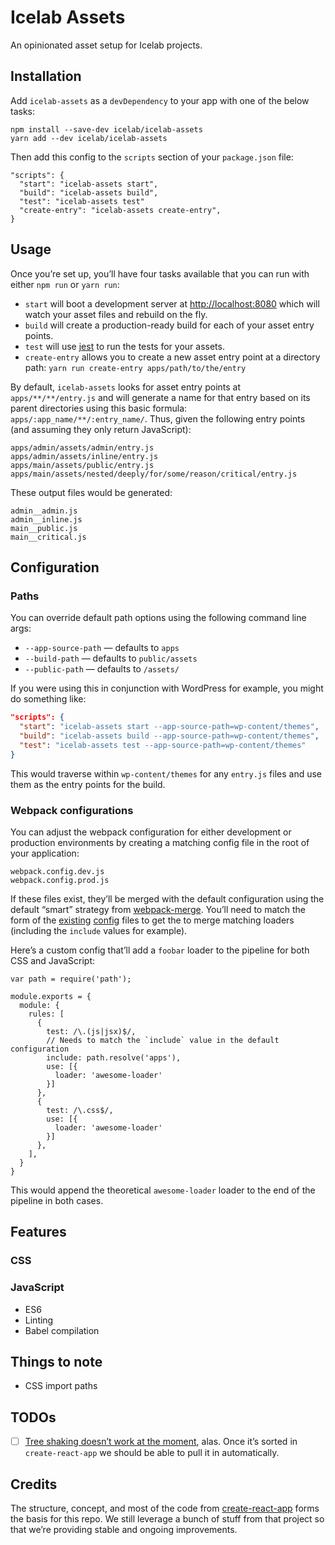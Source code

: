 # Icelab Assets

An opinionated asset setup for Icelab projects.

## Installation

Add `icelab-assets` as a `devDependency` to your app with one of the below tasks:

```
npm install --save-dev icelab/icelab-assets
yarn add --dev icelab/icelab-assets
```

Then add this config to the `scripts` section of your `package.json` file:

```
"scripts": {
  "start": "icelab-assets start",
  "build": "icelab-assets build",
  "test": "icelab-assets test"
  "create-entry": "icelab-assets create-entry",
}
```

## Usage

Once you’re set up, you’ll have four tasks available that you can run with either `npm run` or `yarn run`:

* `start` will boot a development server at <http://localhost:8080> which will watch your asset files and rebuild on the fly.
* `build` will create a production-ready build for each of your asset entry points.
* `test` will use [jest](https://facebook.github.io/jest/) to run the tests for your assets.
* `create-entry` allows you to create a new asset entry point at a directory path: `yarn run create-entry apps/path/to/the/entry`

By default, `icelab-assets` looks for asset entry points at `apps/**/**/entry.js` and will generate a name for that entry based on its parent directories using this basic formula: `apps/:app_name/**/:entry_name/`. Thus, given the following entry points (and assuming they only return JavaScript):

```
apps/admin/assets/admin/entry.js
apps/admin/assets/inline/entry.js
apps/main/assets/public/entry.js
apps/main/assets/nested/deeply/for/some/reason/critical/entry.js
```

These output files would be generated:

```
admin__admin.js
admin__inline.js
main__public.js
main__critical.js
```

## Configuration

### Paths

You can override default path options using the following command line args:

* `--app-source-path` — defaults to `apps`
* `--build-path` — defaults to `public/assets`
* `--public-path` — defaults to `/assets/`

If you were using this in conjunction with WordPress for example, you might do something like:

```json
"scripts": {
  "start": "icelab-assets start --app-source-path=wp-content/themes",
  "build": "icelab-assets build --app-source-path=wp-content/themes",
  "test": "icelab-assets test --app-source-path=wp-content/themes"
}
```

This would traverse within `wp-content/themes` for any `entry.js` files and use them as the entry points for the build.

### Webpack configurations

You can adjust the webpack configuration for either development or production environments by creating a matching config file in the root of your application:

```
webpack.config.dev.js
webpack.config.prod.js
```

If these files exist, they’ll be merged with the default configuration using the default “smart” strategy from [webpack-merge](https://github.com/survivejs/webpack-merge). You’ll need to match the form of the [existing](config/webpack.config.dev.js) [config](config/webpack.config.prod.js) files to get the to merge matching loaders (including the `include` values for example).

Here’s a custom config that’ll add a `foobar` loader to the pipeline for both CSS and JavaScript:

```
var path = require('path');

module.exports = {
  module: {
    rules: [
      {
        test: /\.(js|jsx)$/,
        // Needs to match the `include` value in the default configuration
        include: path.resolve('apps'),
        use: [{
          loader: 'awesome-loader'
        }]
      },
      {
        test: /\.css$/,
        use: [{
          loader: 'awesome-loader'
        }]
      },
    ],
  }
}
```

This would append the theoretical `awesome-loader` loader to the end of the pipeline in both cases.

## Features

### CSS

### JavaScript

* ES6
* Linting
* Babel compilation

## Things to note

* CSS import paths

## TODOs

- [ ] [Tree shaking doesn’t work at the moment](https://github.com/facebookincubator/create-react-app/pull/1742), alas. Once it’s sorted in `create-react-app` we should be able to pull it in automatically.

## Credits

The structure, concept, and most of the code from [create-react-app](https://github.com/facebookincubator/create-react-app) forms the basis for this repo. We still leverage a bunch of stuff from that project so that we’re providing stable and ongoing improvements.

